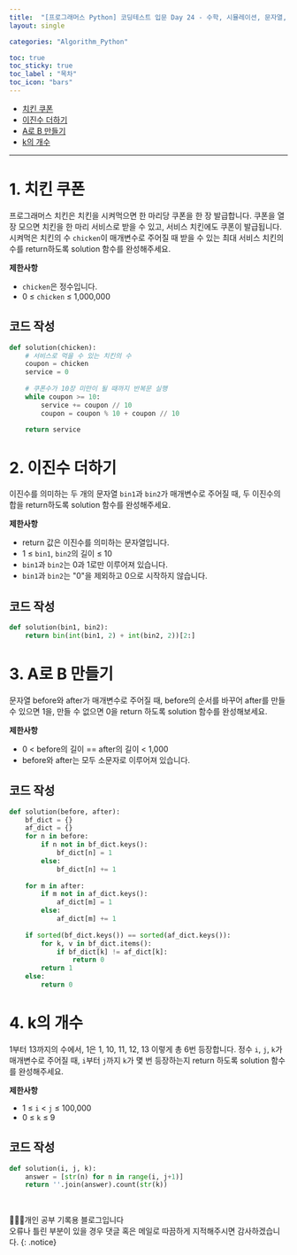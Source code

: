```yaml
---
title:  "[프로그래머스 Python] 코딩테스트 입문 Day 24 - 수학, 시뮬레이션, 문자열, 조건문, 반복문"
layout: single

categories: "Algorithm_Python"

toc: true
toc_sticky: true
toc_label : "목차"
toc_icon: "bars"
---
```


- [치킨 쿠폰](https://school.programmers.co.kr/learn/courses/30/lessons/120884)
- [이진수 더하기](https://school.programmers.co.kr/learn/courses/30/lessons/120885)
- [A로 B 만들기](https://school.programmers.co.kr/learn/courses/30/lessons/120886)
- [k의 개수](https://school.programmers.co.kr/learn/courses/30/lessons/120887)

***

# <span class="half_HL">1. 치킨 쿠폰</span>
프로그래머스 치킨은 치킨을 시켜먹으면 한 마리당 쿠폰을 한 장 발급합니다. 쿠폰을 열 장 모으면 치킨을 한 마리 서비스로 받을 수 있고, 서비스 치킨에도 쿠폰이 발급됩니다. 시켜먹은 치킨의 수 ```chicken```이 매개변수로 주어질 때 받을 수 있는 최대 서비스 치킨의 수를 return하도록 solution 함수를 완성해주세요.

**제한사항**
- ```chicken```은 정수입니다.
- 0 ≤ ```chicken``` ≤ 1,000,000

## 코드 작성
```python
def solution(chicken):
    # 서비스로 먹을 수 있는 치킨의 수
    coupon = chicken
    service = 0
    
    # 쿠폰수가 10장 미만이 될 때까지 반복문 실행
    while coupon >= 10:
        service += coupon // 10
        coupon = coupon % 10 + coupon // 10

    return service
```

# <span class="half_HL">2. 이진수 더하기</span>
이진수를 의미하는 두 개의 문자열 ```bin1```과 ```bin2```가 매개변수로 주어질 때, 두 이진수의 합을 return하도록 solution 함수를 완성해주세요.

**제한사항**
- return 값은 이진수를 의미하는 문자열입니다.
- 1 ≤ ```bin1```, ```bin2```의 길이 ≤ 10
- ```bin1```과 ```bin2```는 0과 1로만 이루어져 있습니다.
- ```bin1```과 ```bin2```는 "0"을 제외하고 0으로 시작하지 않습니다.

## 코드 작성
```python
def solution(bin1, bin2):
    return bin(int(bin1, 2) + int(bin2, 2))[2:]
```


# <span class="half_HL">3. A로 B 만들기</span>
문자열 before와 after가 매개변수로 주어질 때, before의 순서를 바꾸어 after를 만들 수 있으면 1을, 만들 수 없으면 0을 return 하도록 solution 함수를 완성해보세요.

**제한사항**
- 0 < before의 길이 == after의 길이 < 1,000
- before와 after는 모두 소문자로 이루어져 있습니다.

## 코드 작성
```python
def solution(before, after):
    bf_dict = {}
    af_dict = {}
    for n in before:
        if n not in bf_dict.keys():
            bf_dict[n] = 1
        else:
            bf_dict[n] += 1
            
    for m in after:
        if m not in af_dict.keys():
            af_dict[m] = 1
        else:
            af_dict[m] += 1
    
    if sorted(bf_dict.keys()) == sorted(af_dict.keys()):            
        for k, v in bf_dict.items():
            if bf_dict[k] != af_dict[k]:
                return 0
        return 1
    else:
        return 0
```

# <span class="half_HL">4. k의 개수</span>
1부터 13까지의 수에서, 1은 1, 10, 11, 12, 13 이렇게 총 6번 등장합니다. 정수 ```i```, ```j```, ```k```가 매개변수로 주어질 때, ```i```부터 ```j```까지 ```k```가 몇 번 등장하는지 return 하도록 solution 함수를 완성해주세요.

**제한사항**
- 1 ≤ ```i``` < ```j``` ≤ 100,000
- 0 ≤ ```k``` ≤ 9

## 코드 작성
```python
def solution(i, j, k):
    answer = [str(n) for n in range(i, j+1)]
    return ''.join(answer).count(str(k))
```

<br>

👩🏻‍💻개인 공부 기록용 블로그입니다
<br>오류나 틀린 부분이 있을 경우 댓글 혹은 메일로 따끔하게 지적해주시면 감사하겠습니다.
{: .notice}